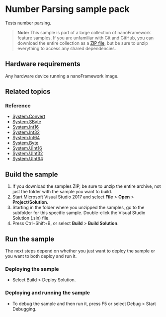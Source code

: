 # Number Parsing sample pack

Tests number parsing.

> **Note:** This sample is part of a large collection of nanoFramework feature samples.
> If you are unfamiliar with Git and GitHub, you can download the entire collection as a
> [ZIP file](https://github.com/nanoframework/Samples/archive/master.zip), but be
> sure to unzip everything to access any shared dependencies.
<!-- For more info on working with the ZIP file, 
> the samples collection, and GitHub, see [Get the UWP samples from GitHub](https://aka.ms/ovu2uq). 
> For more samples, see the [Samples portal](https://aka.ms/winsamples) on the Windows Dev Center.  -->

## Hardware requirements

Any hardware device running a nanoFramework image.

## Related topics

### Reference

- [System.Convert](http://docs.nanoframework.net/api/System.Convert.html) 
- [System.SByte](http://docs.nanoframework.net/api/System.SByte.html)
- [System.Int16](http://docs.nanoframework.net/api/System.Int16.html)
- [System.Int32](http://docs.nanoframework.net/api/System.Int32.html)
- [System.Int64](http://docs.nanoframework.net/api/System.Int64.html)
- [System.Byte](http://docs.nanoframework.net/api/System.Byte.html)
- [System.UInt16](http://docs.nanoframework.net/api/System.UInt16.html)
- [System.UInt32](http://docs.nanoframework.net/api/System.UInt32.html)
- [System.UInt64](http://docs.nanoframework.net/api/System.UInt64.html)

## Build the sample

1. If you download the samples ZIP, be sure to unzip the entire archive, not just the folder with the sample you want to build. 
2. Start Microsoft Visual Studio 2017 and select **File** \> **Open** \> **Project/Solution**.
3. Starting in the folder where you unzipped the samples, go to the subfolder for this specific sample. Double-click the Visual Studio Solution (.sln) file.
4. Press Ctrl+Shift+B, or select **Build** \> **Build Solution**.

## Run the sample

The next steps depend on whether you just want to deploy the sample or you want to both deploy and run it.

### Deploying the sample

- Select Build > Deploy Solution.

### Deploying and running the sample

- To debug the sample and then run it, press F5 or select Debug >  Start Debugging.

